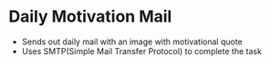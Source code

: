 # Daily Motivation Mail

- Sends out daily mail with an image with motivational quote
- Uses SMTP(Simple Mail Transfer Protocol) to complete the task
